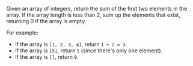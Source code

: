 Given an array of integers, return the sum of the first two elements in the array. If the array length is less than 2, sum up the elements that exist, returning 0 if the array is empty. 

For example:
- If the array is `[1, 2, 3, 4]`, return `1 + 2 = 3`.
- If the array is `[5]`, return `5` (since there's only one element).
- If the array is `[]`, return `0`.
